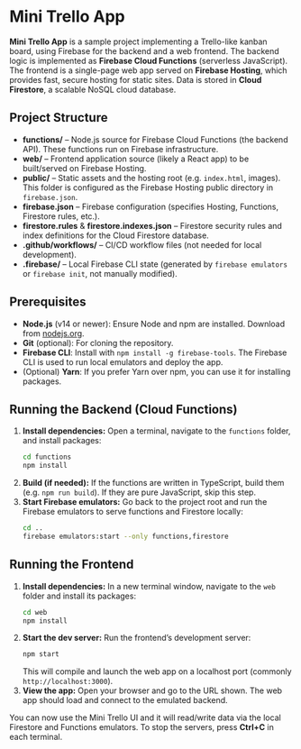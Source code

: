 
# Mini Trello App

**Mini Trello App** is a sample project implementing a Trello-like kanban board, using Firebase for the backend and a web frontend. The backend logic is implemented as **Firebase Cloud Functions** (serverless JavaScript). The frontend is a single-page web app served on **Firebase Hosting**, which provides fast, secure hosting for static sites. Data is stored in **Cloud Firestore**, a scalable NoSQL cloud database.

## Project Structure

- **functions/** – Node.js source for Firebase Cloud Functions (the backend API). These functions run on Firebase infrastructure.  
- **web/** – Frontend application source (likely a React app) to be built/served on Firebase Hosting.  
- **public/** – Static assets and the hosting root (e.g. `index.html`, images). This folder is configured as the Firebase Hosting public directory in `firebase.json`.  
- **firebase.json** – Firebase configuration (specifies Hosting, Functions, Firestore rules, etc.).  
- **firestore.rules** & **firestore.indexes.json** – Firestore security rules and index definitions for the Cloud Firestore database.  
- **.github/workflows/** – CI/CD workflow files (not needed for local development).  
- **.firebase/** – Local Firebase CLI state (generated by `firebase emulators` or `firebase init`, not manually modified).

## Prerequisites

- **Node.js** (v14 or newer): Ensure Node and npm are installed. Download from [nodejs.org](https://nodejs.org/).  
- **Git** (optional): For cloning the repository.  
- **Firebase CLI**: Install with `npm install -g firebase-tools`. The Firebase CLI is used to run local emulators and deploy the app.  
- (Optional) **Yarn**: If you prefer Yarn over npm, you can use it for installing packages.

## Running the Backend (Cloud Functions)

1. **Install dependencies:** Open a terminal, navigate to the `functions` folder, and install packages:
   ```bash
   cd functions
   npm install
   ```
2. **Build (if needed):** If the functions are written in TypeScript, build them (e.g. `npm run build`). If they are pure JavaScript, skip this step.
3. **Start Firebase emulators:** Go back to the project root and run the Firebase emulators to serve functions and Firestore locally:
   ```bash
   cd ..
   firebase emulators:start --only functions,firestore
   ```

## Running the Frontend

1. **Install dependencies:** In a new terminal window, navigate to the `web` folder and install its packages:
   ```bash
   cd web
   npm install
   ```
2. **Start the dev server:** Run the frontend’s development server:
   ```bash
   npm start
   ```
   This will compile and launch the web app on a localhost port (commonly `http://localhost:3000`).
3. **View the app:** Open your browser and go to the URL shown. The web app should load and connect to the emulated backend.

You can now use the Mini Trello UI and it will read/write data via the local Firestore and Functions emulators. To stop the servers, press **Ctrl+C** in each terminal.
